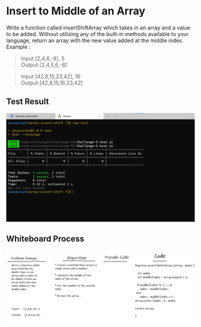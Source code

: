 # Insert to Middle of an Array
Write a function called insertShiftArray which takes in an array and a value to be added. Without utilizing any of the built-in methods available to your language, return an array with the new value added at the middle index.
Example : 
                  
	
  >Input  [2,4,6,-8], 5     
   Output  [2,4,5,6,-8]

 >Input  [42,8,15,23,42], 16  
  Output	 [42,8,15,16,23,42]

## Test Result
![Codechallenge-02 Test](./img/challenge2test.jpg)

## Whiteboard Process
![White Board](./img/white02.jpg)



